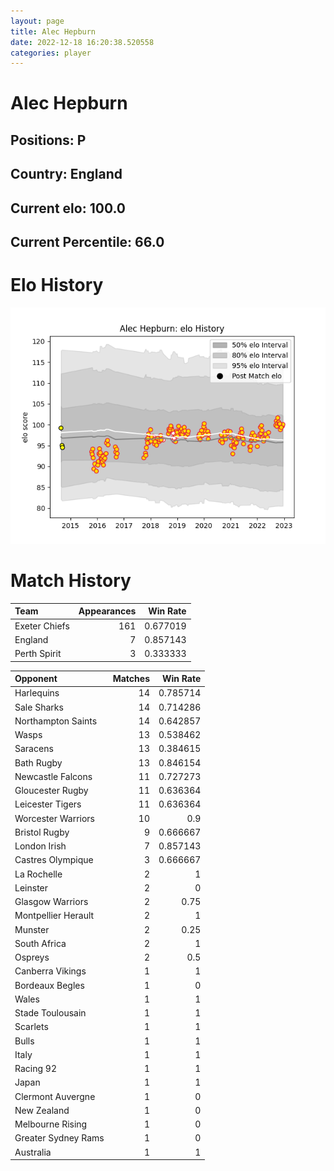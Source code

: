 ```yaml
---  
layout: page  
title: Alec Hepburn  
date: 2022-12-18 16:20:38.520558  
categories: player  
---
```

# Alec Hepburn

## Positions: P

## Country: England

## Current elo: 100.0

## Current Percentile: 66.0

# Elo History


![elo history](history_AlecHepburn.png)
# Match History


| Team          |   Appearances |   Win Rate |
|:--------------|--------------:|-----------:|
| Exeter Chiefs |           161 |   0.677019 |
| England       |             7 |   0.857143 |
| Perth Spirit  |             3 |   0.333333 |

| Opponent            |   Matches |   Win Rate |
|:--------------------|----------:|-----------:|
| Harlequins          |        14 |   0.785714 |
| Sale Sharks         |        14 |   0.714286 |
| Northampton Saints  |        14 |   0.642857 |
| Wasps               |        13 |   0.538462 |
| Saracens            |        13 |   0.384615 |
| Bath Rugby          |        13 |   0.846154 |
| Newcastle Falcons   |        11 |   0.727273 |
| Gloucester Rugby    |        11 |   0.636364 |
| Leicester Tigers    |        11 |   0.636364 |
| Worcester Warriors  |        10 |   0.9      |
| Bristol Rugby       |         9 |   0.666667 |
| London Irish        |         7 |   0.857143 |
| Castres Olympique   |         3 |   0.666667 |
| La Rochelle         |         2 |   1        |
| Leinster            |         2 |   0        |
| Glasgow Warriors    |         2 |   0.75     |
| Montpellier Herault |         2 |   1        |
| Munster             |         2 |   0.25     |
| South Africa        |         2 |   1        |
| Ospreys             |         2 |   0.5      |
| Canberra Vikings    |         1 |   1        |
| Bordeaux Begles     |         1 |   0        |
| Wales               |         1 |   1        |
| Stade Toulousain    |         1 |   1        |
| Scarlets            |         1 |   1        |
| Bulls               |         1 |   1        |
| Italy               |         1 |   1        |
| Racing 92           |         1 |   1        |
| Japan               |         1 |   1        |
| Clermont Auvergne   |         1 |   0        |
| New Zealand         |         1 |   0        |
| Melbourne Rising    |         1 |   0        |
| Greater Sydney Rams |         1 |   0        |
| Australia           |         1 |   1        |
